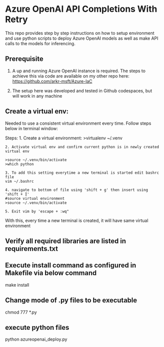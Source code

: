 # Azure OpenAI API Completions With Retry

This repo provides step by step instructions on how to setup environment and use python scripts to deploy Azure OpenAI models as well as make API calls to the models for inferencing. 

## Prerequisite 

1. A up and running Azure OpenAI instance is required. The steps to achieve this via code are available on my other repo here: https://github.com/arkr-msft/Azure-IaC

2. The setup here was developed and tested in Github codespaces, but will work in any machine

## Create a virtual env:
Needed to use a  consistent virtual environment every time. Follow steps below in terminal window:

Steps: 
	1. Create a virtual environment:
    >virtualenv ~/.venv
	
	2. Activate virtual env and confirm current python is in newly created virtual env

    >source ~/.venv/bin/activate
	>which python
	
	3. To add this setting everytime a new terminal is started edit bashrc file
    vim ~/.bashrc

	4. navigate to bottom of file using 'shift + g' then insert using 'shift + I'
    #source virtual environment
    >source ~/.venv/bin/activate

	5. Exit vim by 'escape + :wq"

With this, every time a new terminal is created, it will have same virtual environment

## Verify all required libraries are listed in requirements.txt

## Execute install command as configured in Makefile via below command

make install

## Change mode of .py files to be executable

chmod 777 *.py

## execute python files

python azureopenai_deploy.py